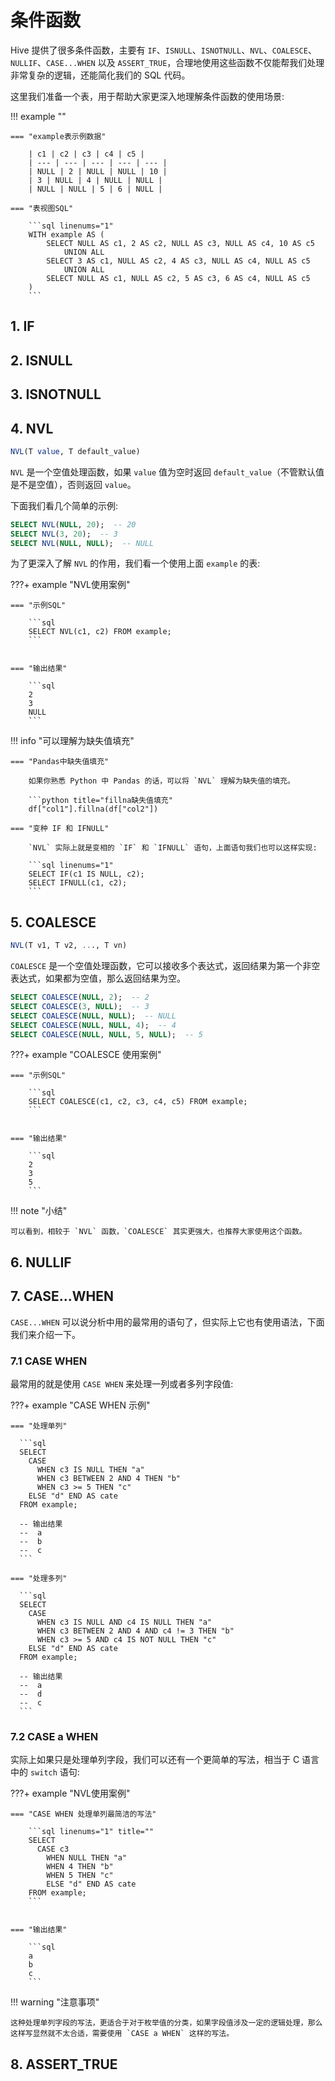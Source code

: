 # 条件函数

Hive 提供了很多条件函数，主要有 `IF`、`ISNULL`、`ISNOTNULL`、`NVL`、`COALESCE`、`NULLIF`、`CASE...WHEN` 以及 `ASSERT_TRUE`，合理地使用这些函数不仅能帮我们处理非常复杂的逻辑，还能简化我们的 SQL 代码。

这里我们准备一个表，用于帮助大家更深入地理解条件函数的使用场景:

!!! example ""

    === "example表示例数据"

        | c1 | c2 | c3 | c4 | c5 |
        | --- | --- | --- | --- | --- |
        | NULL | 2 | NULL | NULL | 10 |
        | 3 | NULL | 4 | NULL | NULL |
        | NULL | NULL | 5 | 6 | NULL |

    === "表视图SQL"

        ```sql linenums="1"
        WITH example AS (
            SELECT NULL AS c1, 2 AS c2, NULL AS c3, NULL AS c4, 10 AS c5
                UNION ALL
            SELECT 3 AS c1, NULL AS c2, 4 AS c3, NULL AS c4, NULL AS c5
                UNION ALL
            SELECT NULL AS c1, NULL AS c2, 5 AS c3, 6 AS c4, NULL AS c5
        )
        ```


## 1. IF

## 2. ISNULL

## 3. ISNOTNULL

## 4. NVL

```sql title="NVL函数表达式"
NVL(T value, T default_value)
```

`NVL` 是一个空值处理函数，如果 `value` 值为空时返回 `default_value`（不管默认值是不是空值），否则返回 `value`。

下面我们看几个简单的示例:

```sql linenums="1" title="NVL 简单示例"
SELECT NVL(NULL, 20);  -- 20
SELECT NVL(3, 20);  -- 3
SELECT NVL(NULL, NULL);  -- NULL
```

为了更深入了解 `NVL` 的作用，我们看一个使用上面 `example` 的表:

???+ example "NVL使用案例"

    === "示例SQL"
        
        ```sql
        SELECT NVL(c1, c2) FROM example;
        ```


    === "输出结果"
    
        ```sql 
        2
        3
        NULL
        ```

!!! info "可以理解为缺失值填充"

    === "Pandas中缺失值填充"

        如果你熟悉 Python 中 Pandas 的话，可以将 `NVL` 理解为缺失值的填充。

        ```python title="fillna缺失值填充"
        df["col1"].fillna(df["col2"])
    
    === "变种 IF 和 IFNULL"

        `NVL` 实际上就是变相的 `IF` 和 `IFNULL` 语句，上面语句我们也可以这样实现:

        ```sql linenums="1"
        SELECT IF(c1 IS NULL, c2);
        SELECT IFNULL(c1, c2);
        ```

## 5. COALESCE

```sql title="COALESCE函数表达式"
NVL(T v1, T v2, ..., T vn)
```

`COALESCE` 是一个空值处理函数，它可以接收多个表达式，返回结果为第一个非空表达式，如果都为空值，那么返回结果为空。

```sql linenums="1" title="COALESCE 简单示例"
SELECT COALESCE(NULL, 2);  -- 2
SELECT COALESCE(3, NULL);  -- 3
SELECT COALESCE(NULL, NULL);  -- NULL
SELECT COALESCE(NULL, NULL, 4);  -- 4
SELECT COALESCE(NULL, NULL, 5, NULL);  -- 5
```

???+ example "COALESCE 使用案例"

    === "示例SQL"
        
        ```sql
        SELECT COALESCE(c1, c2, c3, c4, c5) FROM example;
        ```


    === "输出结果"
    
        ```sql 
        2
        3
        5
        ```

!!! note "小结"

    可以看到，相较于 `NVL` 函数，`COALESCE` 其实更强大，也推荐大家使用这个函数。

## 6. NULLIF

## 7. CASE...WHEN

`CASE...WHEN` 可以说分析中用的最常用的语句了，但实际上它也有使用语法，下面我们来介绍一下。

### 7.1 CASE WHEN

最常用的就是使用 `CASE WHEN` 来处理一列或者多列字段值:

???+ example "CASE WHEN 示例"

    === "处理单列"

      ```sql
      SELECT 
        CASE 
          WHEN c3 IS NULL THEN "a"
          WHEN c3 BETWEEN 2 AND 4 THEN "b"
          WHEN c3 >= 5 THEN "c"
        ELSE "d" END AS cate
      FROM example;

      -- 输出结果
      --  a
      --  b
      --  c
      ```

    === "处理多列"

      ```sql
      SELECT 
        CASE 
          WHEN c3 IS NULL AND c4 IS NULL THEN "a"
          WHEN c3 BETWEEN 2 AND 4 AND c4 != 3 THEN "b"
          WHEN c3 >= 5 AND c4 IS NOT NULL THEN "c"
        ELSE "d" END AS cate
      FROM example;

      -- 输出结果
      --  a
      --  d
      --  c
      ```

### 7.2 CASE a WHEN

实际上如果只是处理单列字段，我们可以还有一个更简单的写法，相当于 C 语言中的 `switch` 语句:

???+ example "NVL使用案例"

    === "CASE WHEN 处理单列最简洁的写法"
        
        ```sql linenums="1" title=""
        SELECT
          CASE c3
            WHEN NULL THEN "a"
            WHEN 4 THEN "b"
            WHEN 5 THEN "c"
            ELSE "d" END AS cate
        FROM example;
        ```


    === "输出结果"
    
        ```sql 
        a
        b
        c
        ```

!!! warning "注意事项"

    这种处理单列字段的写法，更适合于对于枚举值的分类，如果字段值涉及一定的逻辑处理，那么这样写显然就不太合适，需要使用 `CASE a WHEN` 这样的写法。


## 8. ASSERT_TRUE


[^1]: 
    "LanguageManual UDF": https://cwiki.apache.org/confluence/display/Hive/LanguageManual+UDF#LanguageManualUDF-ConditionalFunctions

[^2]: 
    "Hive中NVL和COLESCE的使用": https://www.cnblogs.com/wdh01/p/15843859.html